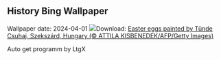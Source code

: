 ## History Bing Wallpaper
Wallpaper date: 2024-04-01
![](https://www.bing.com/th?id=OHR.HungarianEggs_EN-CA7704543588_UHD.jpg&w=1000)Download: [Easter eggs painted by Tünde Csuhaj, Szekszárd, Hungary (© ATTILA KISBENEDEK/AFP/Getty Images)](https://www.bing.com/th?id=OHR.HungarianEggs_EN-CA7704543588_UHD.jpg)

Auto get programm by LtgX

